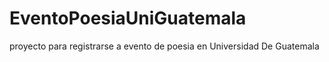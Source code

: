 # EventoPoesiaUniGuatemala
proyecto para registrarse a evento de poesia en Universidad De Guatemala
